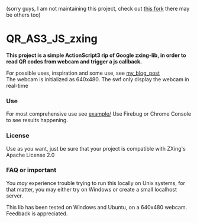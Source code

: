 (sorry guys, I am not maintaining this project, check out [this fork](https://github.com/sara-sge/QR_AS3_JS_zxing) there may be others too)

# QR_AS3_JS_zxing

**This project is a simple ActionScript3 rip of Google zxing-lib, in order to read QR codes from webcam and trigger a js callback.**  
  
For possible uses, inspiration and some use, see [my_blog_post](http://fabianosoriani.wordpress.com/2012/02/02/read-qr-code-from-javascript-and-webcam/)  
The webcam is initialized as 640x480. The swf only display the webcam in real-time  


### Use

For most comprehensive use see [example/](https://github.com/flockonus/QR_AS3_JS_zxing/tree/master/example)
Use Firebug or Chrome Console to see results happening.


### License

Use as you want, just be sure that your project is compatible with ZXing's Apache License 2.0


### FAQ or important

You _may_ experience trouble trying to run this locally on Unix systems, for that matter, you may either try on Windows or create a small localhost server.

This lib has been tested on Windows and Ubuntu, on a 640x480 webcam. Feedback is appreciated.
